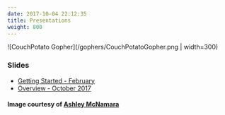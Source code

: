```yaml
---
date: 2017-10-04 22:12:35
title: Presentations
weight: 800
---
```


![CouchPotato Gopher](/gophers/CouchPotatoGopher.png | width=300)

### Slides

* [Getting Started - February](/presentations/getting-started.html)
* [Overview - October 2017](/presentations/overview.html)

#### Image courtesy of [Ashley McNamara](https://github.com/ashleymcnamara/gophers)

